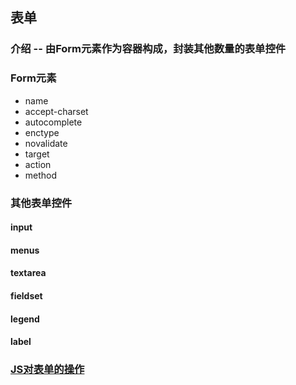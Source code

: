## 表单

### 介绍 -- 由Form元素作为容器构成，封装其他数量的表单控件

### Form元素

* name
* accept-charset
* autocomplete
* enctype
* novalidate
* target
* action
* method

### 其他表单控件

#### input

#### menus

#### textarea

#### fieldset

#### legend

#### label

### [JS对表单的操作](/JS/js_form.md)

### 




